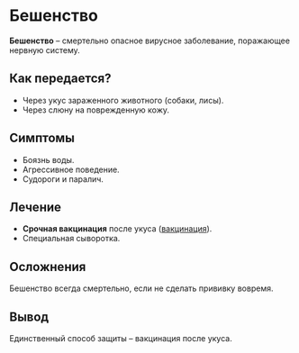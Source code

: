 # Бешенство

**Бешенство** – смертельно опасное вирусное заболевание, поражающее нервную систему.

## Как передается?
- Через укус зараженного животного (собаки, лисы).
- Через слюну на поврежденную кожу.

## Симптомы
- Боязнь воды.
- Агрессивное поведение.
- Судороги и паралич.

## Лечение
- **Срочная вакцинация** после укуса ([вакцинация](vaccination.md)).
- Специальная сыворотка.

## Осложнения
Бешенство всегда смертельно, если не сделать прививку вовремя.

## Вывод
Единственный способ защиты – вакцинация после укуса.

